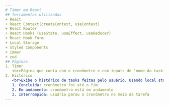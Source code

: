 ```yaml
---
# Timer em React
## ferramentas utilizadas
+ React
+ React Context(createContext, useContext)
+ React Router
+ React Hooks (useState, useEffect, useReducer)
+ React Hook Form
+ Local Storage
+ Styled Components
+ immer
+ zod
## Páginas
1. Timer
   <br>Página que conta com o cronômetro e com inputs de 'nome da task' e 'tempo para realizara  task'. O cronômetro vai rodando conforme o tempo mostrado pelo usuário. O usuário também pode interromper a task a qualquer momento para realizar outra
2. Histórico
   <br>Exibe o histórico de tasks feitas pelo usuário. Usando local storage é capaz de guardar informações de tasks. As tasks são exbididas como:
   1. Concluída: cronômetro foi até o fim
   2. Em andamento: cronômetro está em andamento
   3. Interrompida: usuário parou o cronômetro no meio da tarefa
---
```

